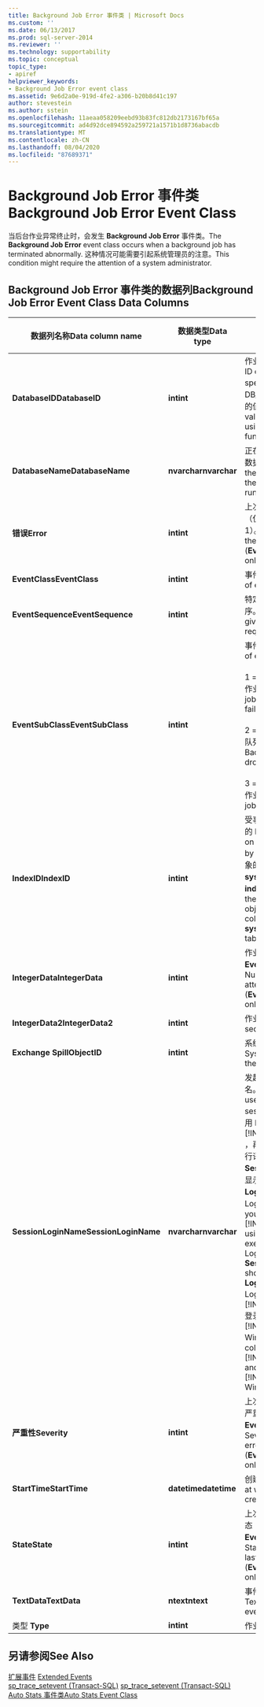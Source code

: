```yaml
---
title: Background Job Error 事件类 | Microsoft Docs
ms.custom: ''
ms.date: 06/13/2017
ms.prod: sql-server-2014
ms.reviewer: ''
ms.technology: supportability
ms.topic: conceptual
topic_type:
- apiref
helpviewer_keywords:
- Background Job Error event class
ms.assetid: 9e6d2a0e-919d-4fe2-a306-b20b8d41c197
author: stevestein
ms.author: sstein
ms.openlocfilehash: 11aeaa058209eebd93b83fc812db2173167bf65a
ms.sourcegitcommit: ad4d92dce894592a259721a1571b1d8736abacdb
ms.translationtype: MT
ms.contentlocale: zh-CN
ms.lasthandoff: 08/04/2020
ms.locfileid: "87689371"
---
```

# <a name="background-job-error-event-class"></a><span data-ttu-id="910a3-102">Background Job Error 事件类</span><span class="sxs-lookup"><span data-stu-id="910a3-102">Background Job Error Event Class</span></span>
  <span data-ttu-id="910a3-103">当后台作业异常终止时，会发生 **Background Job Error** 事件类。</span><span class="sxs-lookup"><span data-stu-id="910a3-103">The **Background Job Error** event class occurs when a background job has terminated abnormally.</span></span> <span data-ttu-id="910a3-104">这种情况可能需要引起系统管理员的注意。</span><span class="sxs-lookup"><span data-stu-id="910a3-104">This condition might require the attention of a system administrator.</span></span>  
  
## <a name="background-job-error-event-class-data-columns"></a><span data-ttu-id="910a3-105">Background Job Error 事件类的数据列</span><span class="sxs-lookup"><span data-stu-id="910a3-105">Background Job Error Event Class Data Columns</span></span>  
  
|<span data-ttu-id="910a3-106">数据列名称</span><span class="sxs-lookup"><span data-stu-id="910a3-106">Data column name</span></span>|<span data-ttu-id="910a3-107">数据类型</span><span class="sxs-lookup"><span data-stu-id="910a3-107">Data type</span></span>|<span data-ttu-id="910a3-108">说明</span><span class="sxs-lookup"><span data-stu-id="910a3-108">Description</span></span>|<span data-ttu-id="910a3-109">列 ID</span><span class="sxs-lookup"><span data-stu-id="910a3-109">Column ID</span></span>|<span data-ttu-id="910a3-110">可筛选</span><span class="sxs-lookup"><span data-stu-id="910a3-110">Filterable</span></span>|  
|----------------------|---------------|-----------------|---------------|----------------|  
|<span data-ttu-id="910a3-111">**DatabaseID**</span><span class="sxs-lookup"><span data-stu-id="910a3-111">**DatabaseID**</span></span>|<span data-ttu-id="910a3-112">**int**</span><span class="sxs-lookup"><span data-stu-id="910a3-112">**int**</span></span>|<span data-ttu-id="910a3-113">作业指定的数据库的 ID。</span><span class="sxs-lookup"><span data-stu-id="910a3-113">ID of the database specified by job.</span></span> <span data-ttu-id="910a3-114">可使用 DB_ID 函数来确定数据库的值。</span><span class="sxs-lookup"><span data-stu-id="910a3-114">Determine the value for a database by using the DB_ID function.</span></span>|<span data-ttu-id="910a3-115">3</span><span class="sxs-lookup"><span data-stu-id="910a3-115">3</span></span>|<span data-ttu-id="910a3-116">是</span><span class="sxs-lookup"><span data-stu-id="910a3-116">Yes</span></span>|  
|<span data-ttu-id="910a3-117">**DatabaseName**</span><span class="sxs-lookup"><span data-stu-id="910a3-117">**DatabaseName**</span></span>|<span data-ttu-id="910a3-118">**nvarchar**</span><span class="sxs-lookup"><span data-stu-id="910a3-118">**nvarchar**</span></span>|<span data-ttu-id="910a3-119">正在其中运行用户语句的数据库的名称。</span><span class="sxs-lookup"><span data-stu-id="910a3-119">Name of the database in which the user statement is running.</span></span>|<span data-ttu-id="910a3-120">35</span><span class="sxs-lookup"><span data-stu-id="910a3-120">35</span></span>|<span data-ttu-id="910a3-121">是</span><span class="sxs-lookup"><span data-stu-id="910a3-121">Yes</span></span>|  
|<span data-ttu-id="910a3-122">**错误**</span><span class="sxs-lookup"><span data-stu-id="910a3-122">**Error**</span></span>|<span data-ttu-id="910a3-123">**int**</span><span class="sxs-lookup"><span data-stu-id="910a3-123">**int**</span></span>|<span data-ttu-id="910a3-124">上次尝试使用的错误号（仅限**EventSubClass** 1）。</span><span class="sxs-lookup"><span data-stu-id="910a3-124">Error number of the last attempt (**EventSubClass** 1 only).</span></span>|<span data-ttu-id="910a3-125">31</span><span class="sxs-lookup"><span data-stu-id="910a3-125">31</span></span>|<span data-ttu-id="910a3-126">是</span><span class="sxs-lookup"><span data-stu-id="910a3-126">Yes</span></span>|  
|<span data-ttu-id="910a3-127">**EventClass**</span><span class="sxs-lookup"><span data-stu-id="910a3-127">**EventClass**</span></span>|<span data-ttu-id="910a3-128">**int**</span><span class="sxs-lookup"><span data-stu-id="910a3-128">**int**</span></span>|<span data-ttu-id="910a3-129">事件类型 = 193。</span><span class="sxs-lookup"><span data-stu-id="910a3-129">Type of event = 193.</span></span>|<span data-ttu-id="910a3-130">27</span><span class="sxs-lookup"><span data-stu-id="910a3-130">27</span></span>|<span data-ttu-id="910a3-131">否</span><span class="sxs-lookup"><span data-stu-id="910a3-131">No</span></span>|  
|<span data-ttu-id="910a3-132">**EventSequence**</span><span class="sxs-lookup"><span data-stu-id="910a3-132">**EventSequence**</span></span>|<span data-ttu-id="910a3-133">**int**</span><span class="sxs-lookup"><span data-stu-id="910a3-133">**int**</span></span>|<span data-ttu-id="910a3-134">特定事件在请求中的顺序。</span><span class="sxs-lookup"><span data-stu-id="910a3-134">The sequence of a given event within the request.</span></span>|<span data-ttu-id="910a3-135">51</span><span class="sxs-lookup"><span data-stu-id="910a3-135">51</span></span>|<span data-ttu-id="910a3-136">否</span><span class="sxs-lookup"><span data-stu-id="910a3-136">No</span></span>|  
|<span data-ttu-id="910a3-137">**EventSubClass**</span><span class="sxs-lookup"><span data-stu-id="910a3-137">**EventSubClass**</span></span>|<span data-ttu-id="910a3-138">**int**</span><span class="sxs-lookup"><span data-stu-id="910a3-138">**int**</span></span>|<span data-ttu-id="910a3-139">事件子类的类型。</span><span class="sxs-lookup"><span data-stu-id="910a3-139">Type of event subclass.</span></span><br /><br /> <span data-ttu-id="910a3-140">1 = 失败之后放弃的后台作业。</span><span class="sxs-lookup"><span data-stu-id="910a3-140">1 = Background job giving up after failure.</span></span><br /><br /> <span data-ttu-id="910a3-141">2 = 已删除的后台作业 - 队列已满。</span><span class="sxs-lookup"><span data-stu-id="910a3-141">2 = Background job dropped - queue is full.</span></span><br /><br /> <span data-ttu-id="910a3-142">3 = 返回一个错误的后台作业。</span><span class="sxs-lookup"><span data-stu-id="910a3-142">3 = Background job returned an error.</span></span>|<span data-ttu-id="910a3-143">21</span><span class="sxs-lookup"><span data-stu-id="910a3-143">21</span></span>|<span data-ttu-id="910a3-144">是</span><span class="sxs-lookup"><span data-stu-id="910a3-144">Yes</span></span>|  
|<span data-ttu-id="910a3-145">**IndexID**</span><span class="sxs-lookup"><span data-stu-id="910a3-145">**IndexID**</span></span>|<span data-ttu-id="910a3-146">**int**</span><span class="sxs-lookup"><span data-stu-id="910a3-146">**int**</span></span>|<span data-ttu-id="910a3-147">受事件影响的对象的索引的 ID。</span><span class="sxs-lookup"><span data-stu-id="910a3-147">ID for the index on the object affected by the event.</span></span> <span data-ttu-id="910a3-148">若要确定对象的索引的 ID，请使用 **sysindexes** 系统表的 **indid** 列。</span><span class="sxs-lookup"><span data-stu-id="910a3-148">To determine the index ID for an object, use the **indid** column of the **sysindexes** system table.</span></span>|<span data-ttu-id="910a3-149">24</span><span class="sxs-lookup"><span data-stu-id="910a3-149">24</span></span>|<span data-ttu-id="910a3-150">是</span><span class="sxs-lookup"><span data-stu-id="910a3-150">Yes</span></span>|  
|<span data-ttu-id="910a3-151">**IntegerData**</span><span class="sxs-lookup"><span data-stu-id="910a3-151">**IntegerData**</span></span>|<span data-ttu-id="910a3-152">**int**</span><span class="sxs-lookup"><span data-stu-id="910a3-152">**int**</span></span>|<span data-ttu-id="910a3-153">作业尝试的次数（仅限**EventSubClass** 1）。</span><span class="sxs-lookup"><span data-stu-id="910a3-153">Number of tries attempted by the job (**EventSubClass** 1 only).</span></span>|<span data-ttu-id="910a3-154">25</span><span class="sxs-lookup"><span data-stu-id="910a3-154">25</span></span>|<span data-ttu-id="910a3-155">是</span><span class="sxs-lookup"><span data-stu-id="910a3-155">Yes</span></span>|  
|<span data-ttu-id="910a3-156">**IntegerData2**</span><span class="sxs-lookup"><span data-stu-id="910a3-156">**IntegerData2**</span></span>|<span data-ttu-id="910a3-157">**int**</span><span class="sxs-lookup"><span data-stu-id="910a3-157">**int**</span></span>|<span data-ttu-id="910a3-158">作业序列号。</span><span class="sxs-lookup"><span data-stu-id="910a3-158">Job sequence number.</span></span>|<span data-ttu-id="910a3-159">55</span><span class="sxs-lookup"><span data-stu-id="910a3-159">55</span></span>|<span data-ttu-id="910a3-160">是</span><span class="sxs-lookup"><span data-stu-id="910a3-160">Yes</span></span>|  
|<span data-ttu-id="910a3-161">**Exchange Spill**</span><span class="sxs-lookup"><span data-stu-id="910a3-161">**ObjectID**</span></span>|<span data-ttu-id="910a3-162">**int**</span><span class="sxs-lookup"><span data-stu-id="910a3-162">**int**</span></span>|<span data-ttu-id="910a3-163">系统分配的对象 ID。</span><span class="sxs-lookup"><span data-stu-id="910a3-163">System-assigned ID of the object.</span></span>|<span data-ttu-id="910a3-164">22</span><span class="sxs-lookup"><span data-stu-id="910a3-164">22</span></span>|<span data-ttu-id="910a3-165">是</span><span class="sxs-lookup"><span data-stu-id="910a3-165">Yes</span></span>|  
|<span data-ttu-id="910a3-166">**SessionLoginName**</span><span class="sxs-lookup"><span data-stu-id="910a3-166">**SessionLoginName**</span></span>|<span data-ttu-id="910a3-167">**nvarchar**</span><span class="sxs-lookup"><span data-stu-id="910a3-167">**nvarchar**</span></span>|<span data-ttu-id="910a3-168">发起会话的用户的登录名。</span><span class="sxs-lookup"><span data-stu-id="910a3-168">Login name of the user that originated the session.</span></span> <span data-ttu-id="910a3-169">例如，如果你使用 Login1 连接到 [!INCLUDE[ssNoVersion](../../includes/ssnoversion-md.md)] ，再以 Login2 的身份执行语句，则 **SessionLoginName** 将显示 Login1，而 **LoginName** 将显示 Login2。</span><span class="sxs-lookup"><span data-stu-id="910a3-169">For example, if you connect to [!INCLUDE[ssNoVersion](../../includes/ssnoversion-md.md)] using Login1 and execute a statement as Login2, **SessionLoginName** shows Login1 and **LoginName** shows Login2.</span></span> <span data-ttu-id="910a3-170">此列将同时显示 [!INCLUDE[ssNoVersion](../../includes/ssnoversion-md.md)] 登录名和 [!INCLUDE[msCoName](../../includes/msconame-md.md)] Windows 登录名。</span><span class="sxs-lookup"><span data-stu-id="910a3-170">This column displays both [!INCLUDE[ssNoVersion](../../includes/ssnoversion-md.md)] and [!INCLUDE[msCoName](../../includes/msconame-md.md)] Windows logins.</span></span>|<span data-ttu-id="910a3-171">64</span><span class="sxs-lookup"><span data-stu-id="910a3-171">64</span></span>|<span data-ttu-id="910a3-172">是</span><span class="sxs-lookup"><span data-stu-id="910a3-172">Yes</span></span>|  
|<span data-ttu-id="910a3-173">**严重性**</span><span class="sxs-lookup"><span data-stu-id="910a3-173">**Severity**</span></span>|<span data-ttu-id="910a3-174">**int**</span><span class="sxs-lookup"><span data-stu-id="910a3-174">**int**</span></span>|<span data-ttu-id="910a3-175">上次尝试中出现的错误的严重级别（仅限**EventSubClass** 1）。</span><span class="sxs-lookup"><span data-stu-id="910a3-175">Severity level of the error on the last attempt (**EventSubClass** 1 only).</span></span>|<span data-ttu-id="910a3-176">20</span><span class="sxs-lookup"><span data-stu-id="910a3-176">20</span></span>|<span data-ttu-id="910a3-177">是</span><span class="sxs-lookup"><span data-stu-id="910a3-177">Yes</span></span>|  
|<span data-ttu-id="910a3-178">**StartTime**</span><span class="sxs-lookup"><span data-stu-id="910a3-178">**StartTime**</span></span>|<span data-ttu-id="910a3-179">**datetime**</span><span class="sxs-lookup"><span data-stu-id="910a3-179">**datetime**</span></span>|<span data-ttu-id="910a3-180">创建作业的时间。</span><span class="sxs-lookup"><span data-stu-id="910a3-180">Time at which the job was created.</span></span>|<span data-ttu-id="910a3-181">14</span><span class="sxs-lookup"><span data-stu-id="910a3-181">14</span></span>|<span data-ttu-id="910a3-182">是</span><span class="sxs-lookup"><span data-stu-id="910a3-182">Yes</span></span>|  
|<span data-ttu-id="910a3-183">**State**</span><span class="sxs-lookup"><span data-stu-id="910a3-183">**State**</span></span>|<span data-ttu-id="910a3-184">**int**</span><span class="sxs-lookup"><span data-stu-id="910a3-184">**int**</span></span>|<span data-ttu-id="910a3-185">上次尝试中出现的错误状态（仅限**EventSubClass** 1）。</span><span class="sxs-lookup"><span data-stu-id="910a3-185">State of the error on the last attempt (**EventSubClass** 1 only).</span></span>|<span data-ttu-id="910a3-186">30</span><span class="sxs-lookup"><span data-stu-id="910a3-186">30</span></span>|<span data-ttu-id="910a3-187">是</span><span class="sxs-lookup"><span data-stu-id="910a3-187">Yes</span></span>|  
|<span data-ttu-id="910a3-188">**TextData**</span><span class="sxs-lookup"><span data-stu-id="910a3-188">**TextData**</span></span>|<span data-ttu-id="910a3-189">**ntext**</span><span class="sxs-lookup"><span data-stu-id="910a3-189">**ntext**</span></span>|<span data-ttu-id="910a3-190">事件子类值的文本说明。</span><span class="sxs-lookup"><span data-stu-id="910a3-190">Text description of the event subclass value.</span></span>|<span data-ttu-id="910a3-191">1</span><span class="sxs-lookup"><span data-stu-id="910a3-191">1</span></span>|<span data-ttu-id="910a3-192">是</span><span class="sxs-lookup"><span data-stu-id="910a3-192">Yes</span></span>|  
|<span data-ttu-id="910a3-193">类型 </span><span class="sxs-lookup"><span data-stu-id="910a3-193">**Type**</span></span>|<span data-ttu-id="910a3-194">**int**</span><span class="sxs-lookup"><span data-stu-id="910a3-194">**int**</span></span>|<span data-ttu-id="910a3-195">作业类型。</span><span class="sxs-lookup"><span data-stu-id="910a3-195">Type of job.</span></span>|<span data-ttu-id="910a3-196">57</span><span class="sxs-lookup"><span data-stu-id="910a3-196">57</span></span>|<span data-ttu-id="910a3-197">是</span><span class="sxs-lookup"><span data-stu-id="910a3-197">Yes</span></span>|  
  
## <a name="see-also"></a><span data-ttu-id="910a3-198">另请参阅</span><span class="sxs-lookup"><span data-stu-id="910a3-198">See Also</span></span>  
 <span data-ttu-id="910a3-199">[扩展事件](../extended-events/extended-events.md) </span><span class="sxs-lookup"><span data-stu-id="910a3-199">[Extended Events](../extended-events/extended-events.md) </span></span>  
 <span data-ttu-id="910a3-200">[sp_trace_setevent (Transact-SQL)](/sql/relational-databases/system-stored-procedures/sp-trace-setevent-transact-sql) </span><span class="sxs-lookup"><span data-stu-id="910a3-200">[sp_trace_setevent &#40;Transact-SQL&#41;](/sql/relational-databases/system-stored-procedures/sp-trace-setevent-transact-sql) </span></span>  
 [<span data-ttu-id="910a3-201">Auto Stats 事件类</span><span class="sxs-lookup"><span data-stu-id="910a3-201">Auto Stats Event Class</span></span>](auto-stats-event-class.md)  
  
  
